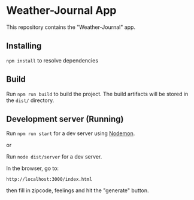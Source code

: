 # Weather-Journal App

This repository contains the "Weather-Journal" app.

## Installing

`npm install` to resolve dependencies

## Build

Run `npm run build` to build the project. The build artifacts will be stored in the `dist/` directory.

## Development server (Running)

Run `npm run start` for a dev server using [Nodemon](https://github.com/remy/nodemon).

or

Run `node dist/server` for a dev server.

In the browser, go to:

`http://localhost:3000/index.html`

then fill in zipcode, feelings and hit the "generate" button.
